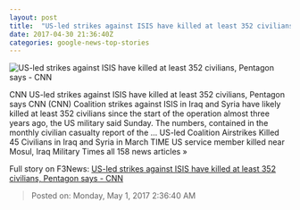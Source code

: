 ```yaml
---
layout: post
title:  "US-led strikes against ISIS have killed at least 352 civilians, Pentagon says - CNN"
date: 2017-04-30 21:36:40Z
categories: google-news-top-stories
---
```


![US-led strikes against ISIS have killed at least 352 civilians, Pentagon says - CNN](http://i2.cdn.cnn.com/cnnnext/dam/assets/170326151101-mosul-dead-2-super-tease.jpg)

CNN US-led strikes against ISIS have killed at least 352 civilians, Pentagon says CNN (CNN) Coalition strikes against ISIS in Iraq and Syria have likely killed at least 352 civilians since the start of the operation almost three years ago, the US military said Sunday. The numbers, contained in the monthly civilian casualty report of the ... US-led Coalition Airstrikes Killed 45 Civilians in Iraq and Syria in March TIME US service member killed near Mosul, Iraq Military Times all 158 news articles »


Full story on F3News: [US-led strikes against ISIS have killed at least 352 civilians, Pentagon says - CNN](http://www.f3nws.com/n/tbbzyF)

> Posted on: Monday, May 1, 2017 2:36:40 AM
